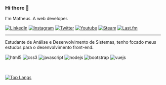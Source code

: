 ### Hi there 👋 

I'm Matheus. A web developer.

[![LinkedIn](https://img.shields.io/badge/LinkedIn-0077B5?style=for-the-badge&logo=linkedin&logoColor=white)](https://linkedin.com/in/matheusvdh)
[![Instagram](https://img.shields.io/badge/Instagram-E4405F?style=for-the-badge&logo=instagram&logoColor=white)](https://linkedin.com/in/matheusvdh)
[![Twitter](https://img.shields.io/badge/Twitter-1DA1F2?style=for-the-badge&logo=twitter&logoColor=white)](https://twitter.com/matheusvdh)
[![Youtube](https://img.shields.io/badge/YouTube-FF0000?style=for-the-badge&logo=youtube&logoColor=white)](https://www.youtube.com/matheusvdh)
[![Steam](https://img.shields.io/badge/Steam-000000?style=for-the-badge&logo=steam&logoColor=white)](https://steamcommunity.com/id/EWBAITE)
[![Last.fm](https://img.shields.io/badge/last.fm-D51007?style=for-the-badge&logo=last.fm&logoColor=white)](https://www.last.fm/user/matheusvdh)

<hr>

Estudante de Análise e Desenvolvimento de Sistemas, tenho focado meus estudos para o desenvolvimento front-end.


<div style="display: inline_block">
<img align="center" alt="html5" src="https://img.shields.io/badge/HTML5-E34F26?style=for-the-badge&logo=html5&logoColor=white"/>
<img align="center" alt="css3" src="https://img.shields.io/badge/CSS3-1572B6?style=for-the-badge&logo=css3&logoColor=white"/>
<img align="center" alt="javascript" src="https://img.shields.io/badge/JavaScript-F7DF1E?style=for-the-badge&logo=javascript&logoColor=black"/>
<img align="center" alt="nodejs" src="https://img.shields.io/badge/Node.js-43853D?style=for-the-badge&logo=node.js&logoColor=white"/>
<img align="center" alt="bootstrap" src="https://img.shields.io/badge/Bootstrap-563D7C?style=for-the-badge&logo=bootstrap&logoColor=white"/>
<img align="center" alt="vuejs" src="https://img.shields.io/badge/Vue.js-35495E?style=for-the-badge&logo=vue.js&logoColor=4FC08D"/>
<br/>
<br/>
<br/>

[![Top Langs](https://github-readme-stats.vercel.app/api/top-langs/?username=matheusvdh&layout=compact&theme=dracula)](https://github.com/matheusvdh/github-readme-stats)



